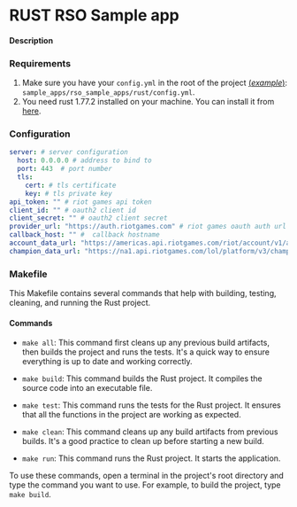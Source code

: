 # RUST RSO Sample app

#### Description

### Requirements
1. Make sure you have your `config.yml` in the root of the project [(_example_)](config/config.yml): `sample_apps/rso_sample_apps/rust/config.yml`.
1. You need rust 1.77.2 installed on your machine. You can install it from [here](https://www.rust-lang.org/tools/install).

### Configuration

```yaml
server: # server configuration
  host: 0.0.0.0 # address to bind to
  port: 443  # port number
  tls:
    cert: # tls certificate
    key: # tls private key
api_token: "" # riot games api token
client_id: "" # oauth2 client id
client_secret: "" # oauth2 client secret
provider_url: "https://auth.riotgames.com" # riot games oauth auth url
callback_host: "" #  callback hostname
account_data_url: "https://americas.api.riotgames.com/riot/account/v1/accounts/me" # riot games api account data url
champion_data_url: "https://na1.api.riotgames.com/lol/platform/v3/champion-rotations" # riot games api champion data url
```

### Makefile

This Makefile contains several commands that help with building, testing, cleaning, and running the Rust project.

#### Commands

- `make all`: This command first cleans up any previous build artifacts, then builds the project and runs the tests. It's a quick way to ensure everything is up to date and working correctly.

- `make build`: This command builds the Rust project. It compiles the source code into an executable file.

- `make test`: This command runs the tests for the Rust project. It ensures that all the functions in the project are working as expected.

- `make clean`: This command cleans up any build artifacts from previous builds. It's a good practice to clean up before starting a new build.

- `make run`: This command runs the Rust project. It starts the application.

To use these commands, open a terminal in the project's root directory and type the command you want to use. For example, to build the project, type `make build`.
